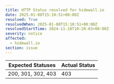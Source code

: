 ```yaml
---
title: HTTP Status resolved for hidewall.io
date: 2025-01-08T15:10:51+00:00Z
resolved: True
resolvedWhen: 2025-01-08T15:10:51+00:00Z
resolvedStartTime: 2024-11-18T10:20:03+00:00Z
severity: notice
affected:
  - hidewall.io
section: issue
---
```


| Expected Statuses | Actual Status  |
|-------------------|----------------|
| 200, 301, 302, 403 | 403 |
